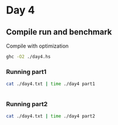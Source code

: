 # Day 4

## Compile run and benchmark

Compile with optimization

```sh
ghc -O2 ./day4.hs
```

### Running part1 

```sh
cat ./day4.txt | time ./day4 part1
```

```sh
```

### Running part2 

```sh
cat ./day4.txt | time ./day4 part2
```

```sh
```
